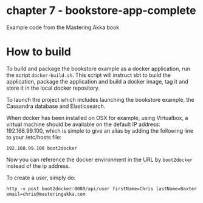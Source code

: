 # chapter 7 - bookstore-app-complete
Example code from the Mastering Akka book

# How to build
To build and package the bookstore example as a docker application, run the script `docker-build.sh`. This script
will instruct sbt to build the application, package the application and build a docker image, tag it and store
it in the local docker repository.

To launch the project which includes launching the bookstore example, the Cassandra database and Elasticsearch.

When docker has been installed on OSX for example, using Virtualbox, a virtual machine should be available on the 
default IP address: 192.168.99.100, which is simple to give an alias by adding the following line to your /etc/hosts file:

```
192.168.99.100 boot2docker
```

Now you can reference the docker environment in the URL by `boot2docker` instead of the ip address. 

To create a user, simply do:

```
http -v post boot2docker:8080/api/user firstName=Chris lastName=Baxter email=chris@masteringakka.com
```
